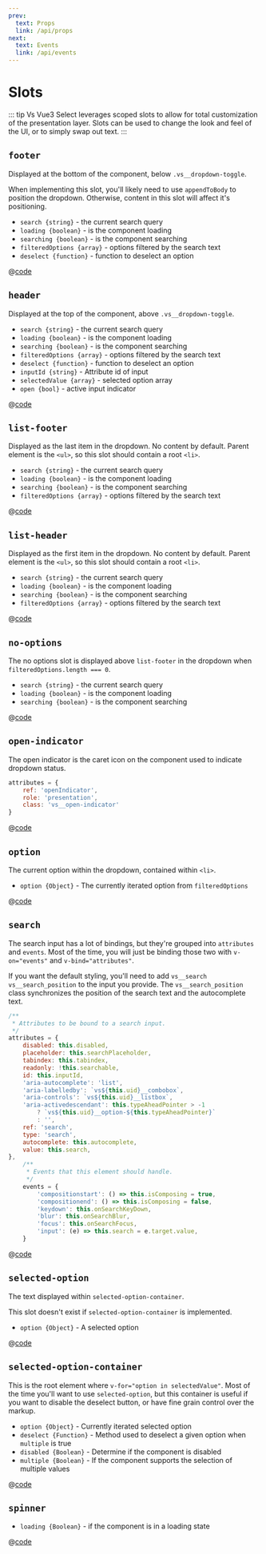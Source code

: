 ```yaml
---
prev:
  text: Props
  link: /api/props
next:
  text: Events
  link: /api/events
---
```


# Slots

::: tip
Vs Vue3 Select leverages scoped slots to allow for total customization of
the presentation layer. Slots can be used to change the look and feel of the UI,
or to simply swap out text.
:::

## `footer`

Displayed at the bottom of the component, below `.vs__dropdown-toggle`.

When implementing this slot, you'll likely need to use `appendToBody` to
position the dropdown. Otherwise, content in this slot will affect it's
positioning.

- `search {string}` - the current search query
- `loading {boolean}` - is the component loading
- `searching {boolean}` - is the component searching
- `filteredOptions {array}` - options filtered by the search text
- `deselect {function}` - function to deselect an option

<SlotFooter />

@[code](../../.vuepress/components/SlotFooter.vue)

## `header`

Displayed at the top of the component, above `.vs__dropdown-toggle`.

- `search {string}` - the current search query
- `loading {boolean}` - is the component loading
- `searching {boolean}` - is the component searching
- `filteredOptions {array}` - options filtered by the search text
- `deselect {function}` - function to deselect an option
- `inputId {string}` - Attribute id of input <Badge type="tip" text="v1.2.0+" vertical="top" />
- `selectedValue {array}` - selected option array <Badge type="tip" text="v1.2.0+" vertical="top" />
- `open {bool}` - active input indicator <Badge type="tip" text="v1.2.0+" vertical="top" />

<SlotHeader />

@[code](../../.vuepress/components/SlotHeader.vue)

## `list-footer`

Displayed as the last item in the dropdown. No content by default. Parent
element is the `<ul>`, so this slot should contain a root `<li>`.

- `search {string}` - the current search query
- `loading {boolean}` - is the component loading
- `searching {boolean}` - is the component searching
- `filteredOptions {array}` - options filtered by the search text

<SlotListFooter />

@[code](../../.vuepress/components/SlotListFooter.vue)

## `list-header`

Displayed as the first item in the dropdown. No content by default. Parent
element is the `<ul>`, so this slot should contain a root `<li>`.

- `search {string}` - the current search query
- `loading {boolean}` - is the component loading
- `searching {boolean}` - is the component searching
- `filteredOptions {array}` - options filtered by the search text

<SlotListHeader />

@[code](../../.vuepress/components/SlotListHeader.vue)

## `no-options`

The no options slot is displayed above `list-footer` in the dropdown when
`filteredOptions.length === 0`.

- `search {string}` - the current search query
- `loading {boolean}` - is the component loading
- `searching {boolean}` - is the component searching

<SlotNoOptions />

@[code](../../.vuepress/components/SlotNoOptions.vue)

## `open-indicator`

The open indicator is the caret icon on the component used to indicate dropdown
status.

```js
attributes = {
    ref: 'openIndicator',
    role: 'presentation',
    class: 'vs__open-indicator'
}
```

<SlotOpenIndicator />

@[code](../../.vuepress/components/SlotOpenIndicator.vue)

## `option`

The current option within the dropdown, contained within `<li>`.

- `option {Object}` - The currently iterated option from `filteredOptions`

<SlotOption />

@[code](../../.vuepress/components/SlotOption.vue)

## `search`

The search input has a lot of bindings, but they're grouped into `attributes`
and `events`. Most of the time, you will just be binding those two with
`v-on="events"` and `v-bind="attributes"`.

If you want the default styling, you'll need to add `vs__search vs__search_position` to the input you provide. The
`vs__search_position` class synchronizes the position of the search text and the autocomplete text.

```js
/**
 * Attributes to be bound to a search input.
 */
attributes = {
    disabled: this.disabled,
    placeholder: this.searchPlaceholder,
    tabindex: this.tabindex,
    readonly: !this.searchable,
    id: this.inputId,
    'aria-autocomplete': 'list',
    'aria-labelledby': `vs${this.uid}__combobox`,
    'aria-controls': `vs${this.uid}__listbox`,
    'aria-activedescendant': this.typeAheadPointer > -1
        ? `vs${this.uid}__option-${this.typeAheadPointer}`
        : '',
    ref: 'search',
    type: 'search',
    autocomplete: this.autocomplete,
    value: this.search,
},
    /**
     * Events that this element should handle.
     */
    events = {
        'compositionstart': () => this.isComposing = true,
        'compositionend': () => this.isComposing = false,
        'keydown': this.onSearchKeyDown,
        'blur': this.onSearchBlur,
        'focus': this.onSearchFocus,
        'input': (e) => this.search = e.target.value,
    }
```

<SlotSearch />

@[code](../../.vuepress/components/SlotSearch.vue)

## `selected-option`

The text displayed within `selected-option-container`.

This slot doesn't exist if `selected-option-container` is implemented.

- `option {Object}` - A selected option

<SlotSelectedOption />

@[code](../../.vuepress/components/SlotSelectedOption.vue)

## `selected-option-container`

This is the root element where `v-for="option in selectedValue"`. Most of the
time you'll want to use `selected-option`, but this container is useful if you
want to disable the deselect button, or have fine grain control over the markup.

- `option {Object}` - Currently iterated selected option
- `deselect {Function}` - Method used to deselect a given option when `multiple`
  is true
- `disabled {Boolean}` - Determine if the component is disabled
- `multiple {Boolean}` - If the component supports the selection of multiple
  values

<SlotSelectedOptionContainer />

@[code](../../.vuepress/components/SlotSelectedOptionContainer.vue)

## `spinner`

- `loading {Boolean}` - if the component is in a loading state

<SlotSpinner />

@[code](../../.vuepress/components/SlotSpinner.vue)
